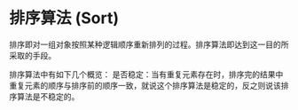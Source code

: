 排序算法 (Sort)
==============
排序即对一组对象按照某种逻辑顺序重新排列的过程。排序算法即达到这一目的所采取的手段。

排序算法中有如下几个概览：
是否稳定：当有重复元素存在时，排序完的结果中重复元素的顺序与排序前的顺序一致，就说这个排序算法是稳定的，反之则说该排序算法是不稳定的。
